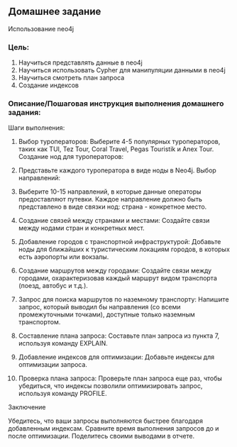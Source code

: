## Домашнее задание

Использование neo4j

### Цель:

1. Научиться представлять данные в neo4j 
2. Научиться использовать Cypher для манипуляции данными в neo4j 
3. Научиться смотреть план запроса 
4. Создание индексов

### Описание/Пошаговая инструкция выполнения домашнего задания:

Шаги выполнения:

1. Выбор туроператоров:
Выберите 4-5 популярных туроператоров, таких как TUI, Tez Tour, Coral Travel, Pegas Touristik и Anex Tour.
Создание нод для туроператоров:

2. Представьте каждого туроператора в виде ноды в Neo4j.
Выбор направлений:

3. Выберите 10-15 направлений, в которые данные операторы предоставляют путевки. Каждое направление должно быть представлено в виде связки нод: страна - конкретное место.

4. Создание связей между странами и местами:
Создайте связи между нодами стран и конкретных мест.

5. Добавление городов с транспортной инфраструктурой:
Добавьте ноды для ближайших к туристическим локациям городов, в которых есть аэропорты или вокзалы.

6. Создание маршрутов между городами:
Создайте связи между городами, охарактеризовав каждый маршрут видом транспорта (поезд, автобус и т.д.).

7. Запрос для поиска маршрутов по наземному транспорту:
Напишите запрос, который выводил бы направления (со всеми промежуточными точками), доступные только наземным транспортом.

8. Составление плана запроса:
Составьте план запроса из пункта 7, используя команду EXPLAIN.

9. Добавление индексов для оптимизации:
Добавьте индексы для оптимизации запроса.

10. Проверка плана запроса:
Проверьте план запроса еще раз, чтобы убедиться, что индексы позволили оптимизировать запрос, используя команду PROFILE.

Заключение

Убедитесь, что ваши запросы выполняются быстрее благодаря добавленным индексам. Сравните время выполнения запросов до и после оптимизации. Поделитесь своими выводами в отчете.